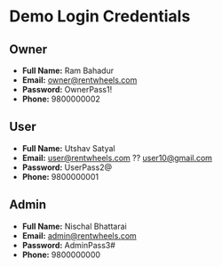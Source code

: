 # Demo Login Credentials

## Owner
- **Full Name:** Ram Bahadur
- **Email:** owner@rentwheels.com
- **Password:** OwnerPass1!
- **Phone:** 9800000002

## User
- **Full Name:** Utshav Satyal
- **Email:** user@rentwheels.com   ?? user10@gmail.com
- **Password:** UserPass2@
- **Phone:** 9800000001

## Admin
- **Full Name:** Nischal Bhattarai
- **Email:** admin@rentwheels.com
- **Password:** AdminPass3#
- **Phone:** 9800000000